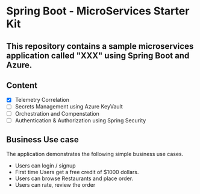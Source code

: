 # Spring Boot - MicroServices Starter Kit 
## This repository contains a sample microservices application called "XXX" using Spring Boot and Azure. 

## Content

- [X] Telemetry Correlation
- [ ] Secrets Management using Azure KeyVault
- [ ] Orchestration and Compenstation 
- [ ] Authentication & Authorization using Spring Security
   
## Business Use case

The application demonstrates the following simple business use cases. 

- Users can login / signup 
- First time Users get a free credit of $1000 dollars. 
- Users can browse Restaurants and place order. 
- Users can rate, review the order 

